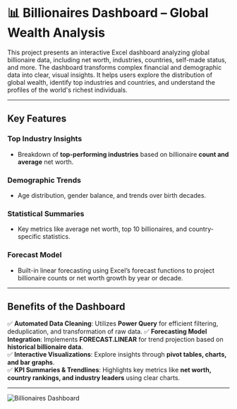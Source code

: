 # 📊 Billionaires Dashboard – Global Wealth Analysis

This project presents an interactive Excel dashboard analyzing global billionaire data, including net worth, industries, countries, self-made status, and more. The dashboard transforms complex financial and demographic data into clear, visual insights. It helps users explore the distribution of global wealth, identify top industries and countries, and understand the profiles of the world's richest individuals.

---

## Key Features  

### **Top Industry Insights**  
- Breakdown of **top-performing industries** based on billionaire **count and average** net worth.

### **Demographic Trends**  
- Age distribution, gender balance, and trends over birth decades.

### **Statistical Summaries**  
- Key metrics like average net worth, top 10 billionaires, and country-specific statistics.

### **Forecast Model**  
- Built-in linear forecasting using Excel’s forecast functions to project billionaire counts or net worth growth by year or decade.

---

## Benefits of the Dashboard  

✅ **Automated Data Cleaning**: Utilizes **Power Query** for efficient filtering, deduplication, and transformation of raw data.
✅ **Forecasting Model Integration**: Implements **FORECAST.LINEAR** for trend projection based on **historical billionaire data**.  
✅ **Interactive Visualizations**: Explore insights through **pivot tables, charts, and bar graphs**.  
✅ **KPI Summaries & Trendlines**: Highlights key metrics like **net worth, country rankings, and industry leaders** using clear charts.

---

![Billionaires Dashboard](Billionares-Statistics-Analysis/dashboard1.jpg)

